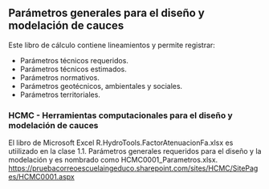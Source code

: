 ## Parámetros generales para el diseño y modelación de cauces

Este libro de cálculo contiene lineamientos y permite registrar:

*   Parámetros técnicos requeridos.
*   Parámetros técnicos estimados.
*   Parámetros normativos.
*   Parámetros geotécnicos, ambientales y sociales.
*   Parámetros territoriales.

### HCMC - Herramientas computacionales para el diseño y modelación de cauces

El libro de Microsoft Excel R.HydroTools.FactorAtenuacionFa.xlsx es utiilizado en la clase 1.1. Parámetros generales requeridos para el diseño y la modelación  y es nombrado como HCMC0001_Parametros.xlsx. https://pruebacorreoescuelaingeduco.sharepoint.com/sites/HCMC/SitePages/HCMC0001.aspx
